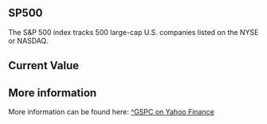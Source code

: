 ## SP500

The S&P 500 index tracks 500 large-cap U.S. companies listed on the NYSE or NASDAQ.

## Current Value

<Value topic="finance/stock-exchange/index/GSPC" decimals="2" unit="points"/>

## More information

More information can be found here: [^GSPC on Yahoo Finance](https://finance.yahoo.com/quote/^GSPC/)
